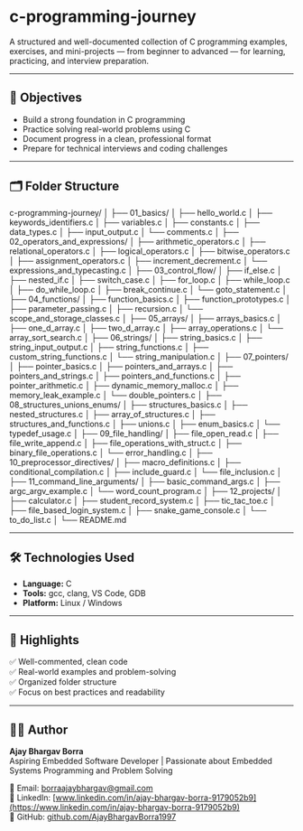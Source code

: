 # c-programming-journey

A structured and well-documented collection of C programming examples, exercises, and mini-projects — from beginner to advanced — for learning, practicing, and interview preparation.

---

## 🎯 Objectives

- Build a strong foundation in C programming  
- Practice solving real-world problems using C  
- Document progress in a clean, professional format  
- Prepare for technical interviews and coding challenges  

---

## 🗂️ Folder Structure

c-programming-journey/
│
├── 01_basics/
│ ├── hello_world.c
│ ├── keywords_identifiers.c
│ ├── variables.c
│ ├── constants.c
│ ├── data_types.c
│ ├── input_output.c
│ └── comments.c
│
├── 02_operators_and_expressions/
│ ├── arithmetic_operators.c
│ ├── relational_operators.c
│ ├── logical_operators.c
│ ├── bitwise_operators.c
│ ├── assignment_operators.c
│ ├── increment_decrement.c
│ └── expressions_and_typecasting.c
│
├── 03_control_flow/
│ ├── if_else.c
│ ├── nested_if.c
│ ├── switch_case.c
│ ├── for_loop.c
│ ├── while_loop.c
│ ├── do_while_loop.c
│ ├── break_continue.c
│ └── goto_statement.c
│
├── 04_functions/
│ ├── function_basics.c
│ ├── function_prototypes.c
│ ├── parameter_passing.c
│ ├── recursion.c
│ └── scope_and_storage_classes.c
│
├── 05_arrays/
│ ├── arrays_basics.c
│ ├── one_d_array.c
│ ├── two_d_array.c
│ ├── array_operations.c
│ └── array_sort_search.c
│
├── 06_strings/
│ ├── string_basics.c
│ ├── string_input_output.c
│ ├── string_functions.c
│ ├── custom_string_functions.c
│ └── string_manipulation.c
│
├── 07_pointers/
│ ├── pointer_basics.c
│ ├── pointers_and_arrays.c
│ ├── pointers_and_strings.c
│ ├── pointers_and_functions.c
│ ├── pointer_arithmetic.c
│ ├── dynamic_memory_malloc.c
│ ├── memory_leak_example.c
│ └── double_pointers.c
│
├── 08_structures_unions_enums/
│ ├── structures_basics.c
│ ├── nested_structures.c
│ ├── array_of_structures.c
│ ├── structures_and_functions.c
│ ├── unions.c
│ ├── enum_basics.c
│ └── typedef_usage.c
│
├── 09_file_handling/
│ ├── file_open_read.c
│ ├── file_write_append.c
│ ├── file_operations_with_struct.c
│ ├── binary_file_operations.c
│ └── error_handling.c
│
├── 10_preprocessor_directives/
│ ├── macro_definitions.c
│ ├── conditional_compilation.c
│ ├── include_guard.c
│ └── file_inclusion.c
│
├── 11_command_line_arguments/
│ ├── basic_command_args.c
│ ├── argc_argv_example.c
│ └── word_count_program.c
│
├── 12_projects/
│ ├── calculator.c
│ ├── student_record_system.c
│ ├── tic_tac_toe.c
│ ├── file_based_login_system.c
│ ├── snake_game_console.c
│ └── to_do_list.c
│
└── README.md


---

## 🛠️ Technologies Used

- **Language:** C  
- **Tools:** gcc, clang, VS Code, GDB  
- **Platform:** Linux / Windows  

---

## 📌 Highlights

✅ Well-commented, clean code  
✅ Real-world examples and problem-solving  
✅ Organized folder structure  
✅ Focus on best practices and readability  

---

## 👨‍💻 Author

**Ajay Bhargav Borra**  
Aspiring Embedded Software Developer | Passionate about Embedded Systems Programming and Problem Solving  

📧 Email: [borraajaybhargav@gmail.com](mailto:borraajaybhargav@gmail.com)  
🔗 LinkedIn: [www.linkedin.com/in/ajay-bhargav-borra-9179052b9](https://www.linkedin.com/in/ajay-bhargav-borra-9179052b9)  
🔗 GitHub: [github.com/AjayBhargavBorra1997](https://github.com/AjayBhargavBorra1997)  
